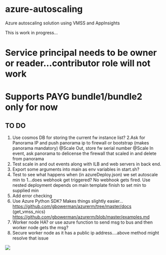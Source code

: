 # azure-autoscaling
Azure autoscaling solution using VMSS and AppInsights

This is work in progress...

# Service principal needs to be owner or reader...contributor role will not work
# Supports PAYG bundle1/bundle2 only for now

## TO DO

 1. Use cosmos DB for storing the current fw instance list?
 2.Ask for Panorama IP and  push panorama ip to firewall or bootstrap (makes panorama mandatory)
   @Scale Out, store fw serial number
   @Scale In event, ask panorama to delicense the firewall that scaled in and delete from panorama
 3. Test scale in and out events along with ILB and web servers in back end.
 4. Export some arguments into main as env variables in start.sh? 
 5. Test to see what happens when (in azureDeploy.json) we set autoscale min to 1...does webhook get triggered?
     No webhook gets fired. Use nested deployment depends on main template finish to set min to supplied min
 6. Add error checking
 7. Use Azure Python SDK? Makes things slightly easier...
    https://github.com/gbowerman/azurerm/tree/master/docs (get_vmss_nics)
    https://github.com/gbowerman/azurerm/blob/master/examples.md 
 9. Worker node HA? or use azure function to send msg to bus and then worker node gets the msg?
 10. Secure worker node as it has a public ip address....above method might resolve that issue


[<img src="http://azuredeploy.net/deploybutton.png"/>](https://portal.azure.com/#create/Microsoft.Template/uri/https%3A%2F%2Fraw.githubusercontent.com%2FPaloAltoNetworks%2Fazure-autoscaling%2Fmaster%2FazureDeploy.json)
